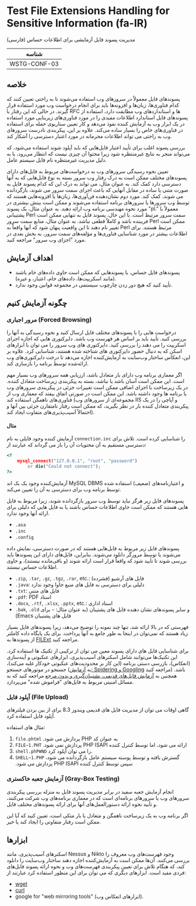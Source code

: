 # Test File Extensions Handling for Sensitive Information (fa-IR)

مدیریت پسوند فایل آزمایشی برای اطلاعات حساس (فارسی)

|شناسه          |
|------------|
|WSTG-CONF-03|

## خلاصه

پسوندهای فایل معمولاً در سرورهای وب استفاده می‌شوند تا به راحتی تعیین کنند که کدام فناوری‌ها، زبان‌ها و افزونه‌ها باید برای انجام درخواست وب مورد استفاده قرار گیرند. در حالی که این رفتار با RFC ها و استانداردهای وب مطابقت دارد، استفاده از پسوندهای فایل استاندارد اطلاعات مفیدی را در مورد فناوری‌های زیربنایی مورد استفاده در یک ابزار وب به آزمایش کننده نفوذ می‌دهد و کار تعیین سناریوی حمله برای استفاده در فناوری‌های خاص را بسیار ساده می‌کند. علاوه بر این، پیکربندی نادرست سرورهای وب به راحتی می تواند اطلاعات محرمانه در مورد اعتبار دسترسی را آشکار کند.

بررسی پسوند اغلب برای تأیید اعتبار فایل‌هایی که باید آپلود شوند استفاده می‌شود، که می‌تواند منجر به نتایج غیرمنتظره شود زیرا محتوا آن چیزی نیست که انتظار می‌رود، یا به دلیل مدیریت غیرمنتظره نام فایل سیستم عامل.

تعیین نحوه رسیدگی سرورهای وب به درخواست‌های مربوط به فایل‌های دارای پسوندهای مختلف ممکن است به درک رفتار وب سرور بسته به نوع فایل‌هایی که به آنها دسترسی دارد کمک کند. به عنوان مثال، می تواند به درک این که کدام پسوند فایل به صورت متنی یا ساده در مقابل آنهایی که باعث اجرای سمت سرور می شوند، بازگردانده می شوند، کمک کند. مورد دوم نشان‌دهنده فن‌آوری‌ها، زبان‌ها یا افزونه‌هایی هستند که توسط وب سرورها یا سرورهای برنامه استفاده می‌شوند و ممکن است بینش بیشتری در مورد نحوه مهندسی برنامه وب ارائه دهند. به عنوان مثال، یک پسوند "pl." معمولاً با پشتیبانی Perl سمت سرور مرتبط است. با این حال، پسوند فایل به تنهایی ممکن است فریبنده باشد و کاملاً قطعی نباشد. به عنوان مثال، منابع سمت سرور Perl ممکن است تغییر نام دهند تا این واقعیت پنهان شود که آنها واقعاً به Perl مرتبط هستند. برای اطلاعات بیشتر در مورد شناسایی فناوری‌ها و مؤلفه‌های سمت سرور، به بخش بعدی در مورد "اجزای وب سرور" مراجعه کنید.

## اهداف آزمایش

- پسوندهای فایل حساس، یا پسوندهایی که ممکن است حاوی داده‌های خام باشند (مانند اسکریپت‌ها، داده‌های خام، اعتبار، و غیره).
- تأیید کنید که هیچ دور زدن چارچوب سیستمی در مجموعه قوانین وجود ندارد.

## چگونه آزمایش کنیم

### مرور اجباری (Forced Browsing)

درخواست هایی را با پسوندهای مختلف فایل ارسال کنید و نحوه رسیدگی به آنها را بررسی کنید. تأیید باید بر اساس هر فهرست وب باشد. دایرکتوری هایی که اجازه اجرای اسکریپت را می دهند را بررسی کنید. دایرکتوری های وب سرور را می توان با ابزارهای اسکن که به دنبال حضور دایرکتوری های شناخته شده هستند، شناسایی کرد. علاوه بر این، انعکاس ساختار وب‌سایت به آزمایش‌کننده اجازه می‌دهد تا درخت دایرکتوری‌های وب ارائه‌شده توسط برنامه را بازسازی کند.

اگر معماری برنامه وب دارای بار متعادل باشد، ارزیابی همه سرورهای وب بسیار مهم است. این ممکن است آسان باشد یا نباشد، بسته به پیکربندی زیرساخت متعادل کننده. در یک زیرساخت با اجزای اضافی ممکن است تغییرات جزئی در پیکربندی سرورهای وب یا برنامه ها وجود داشته باشد. این ممکن است در صورتی اتفاق بیفتد که معماری وب از فناوری‌های ناهمگن استفاده کند (مجموعه‌ای از سرورهای وب IIS و آپاچی را در یک پیکربندی متعادل کننده بار در نظر بگیرید، که ممکن است رفتار نامتقارن جزئی بین آنها و احتمالاً آسیب‌پذیری‌های متفاوت ایجاد کند).

#### مثال

آزمایش کننده وجود فایلی به نام `connection.inc` را شناسایی کرده است. تلاش برای دسترسی مستقیم به آن محتویات آن را باز می گرداند که عبارتند از:

```php
<?
    mysql_connect("127.0.0.1", "root", "password")
        or die("Could not connect");
?>
```

آزمایش‌کننده وجود یک بک اند MySQL DBMS و اعتبارنامه‌های (ضعیف) استفاده شده توسط برنامه وب برای دسترسی به آن را تعیین می‌کند.

پسوندهای فایل زیر هرگز نباید توسط وب سرور بازگردانده شوند، زیرا مربوط به فایل هایی هستند که ممکن است حاوی اطلاعات حساس باشند یا به فایل هایی که دلیلی برای ارائه آنها وجود ندارد.

- `.asa`
- `.inc`
- `.config`

پسوندهای فایل زیر مربوط به فایل‌هایی هستند که در صورت دسترسی، نمایش داده می‌شوند یا توسط مرورگر دانلود می‌شوند. بنابراین، فایل‌های دارای این پسوندها باید بررسی شوند تا تأیید شود که واقعاً قرار است ارائه شوند (و باقی‌مانده نیستند)، و حاوی اطلاعات حساس نیستند.

- `.zip`, `.tar`, `.gz`, `.tgz`, `.rar`, etc.: (فشرده) فایل های آرشیو
- `.java`: دلیلی برای دسترسی به فایل های منبع جاوا وجود ندارد
- `.txt`: فایل های متنی
- `.pdf`: &#x202b;اسناد PDF
- `.docx`, `.rtf`, `.xlsx`, `.pptx`, etc.: اسناد اداری
- `.bak`, `.old` و سایر پسوندهای نشان دهنده فایل های پشتیبان &#x202b;(به عنوان مثال: `~` برای فایل های پشتیبان Emacs)

فهرستی که در بالا ارائه شد، تنها چند نمونه را توضیح می‌دهد، زیرا پسوندهای فایل بسیار زیاد هستند که نمی‌توان در اینجا به طور جامع به آنها پرداخت. برای یک پایگاه داده کاملتر از پسوندها به [FILExt](https://filext.com/) مراجعه کنید.

برای شناسایی فایل های دارای پسوند معین می توان از ترکیبی از تکنیک ها استفاده کرد. این تکنیک‌ها می‌توانند شامل اسکنرهای آسیب‌پذیری، ابزارهای عنکبوتی و آینه‌سازی (انعکاس)، بازرسی دستی برنامه (این کار بر محدودیت‌های عنکبوتی خودکار غلبه می‌کند)، جستجو در موتورهای جستجو (به [آزمایش: Spidering و Googling](../01-Information_Gathering/01-Conduct_Search_Engine_Discovery_Reconnaissance_for_Information_Leakage.md) مراجعه کنید) باشد. همچنین به [آزمایش فایل‌های قدیمی، پشتیبان‌گیری و بدون مرجع](04-Review_Old_Backup_and_Unreferenced_Files_for_Sensitive_Information.md) مراجعه کنید که به مسائل امنیتی مربوط به فایل‌های "فراموش شده" می‌پردازد.

### آپلود فایل (File Upload)

گاهی اوقات می توان از مدیریت فایل های قدیمی ویندوز 8.3 برای از بین بردن فیلترهای آپلود فایل استفاده کرد.

مثال های استفاده:

1. `file.phtml` &#x202b;به عنوان کد PHP پردازش می شود.
2. `FILE~1.PHT` &#x202b;ارائه می شود، اما توسط کنترل کننده PHP ISAPI پردازش نمی شود.
3. `shell.phPWND` را می توان آپلود کرد.
4. `SHELL~1.PHP` &#x202b;گسترش یافته و توسط پوسته سیستم عامل بازگردانده می شود، سپس توسط کنترل کننده PHP ISAPI پردازش می شود.

### آزمایش جعبه خاکستری (Gray-Box Testing)

انجام آزمایش جعبه سفید در برابر مدیریت پسوند فایل به منزله بررسی پیکربندی سرورهای وب یا سرورهای برنامه‌ای است که در معماری برنامه‌های وب شرکت می‌کنند، و تأیید نحوه ارائه دستورالعمل‌های آنها برای ارائه پسوندهای مختلف فایل.

اگر برنامه وب به یک زیرساخت ناهمگن و متعادل با بار متکی است، تعیین کنید که آیا این ممکن است رفتار متفاوتی را ایجاد کند یا خیر.

## ابزارها

اسکنرهای آسیب‌پذیری، مانند Nessus و Nikto وجود فهرست‌های وب معروف را بررسی می‌کنند. آن‌ها ممکن است به آزمایش‌کننده اجازه دهند ساختار وب‌سایت را دانلود کند، که هنگام تلاش برای تعیین پیکربندی فهرست‌های وب و نحوه ارائه پسوند فایل‌های فردی مفید است. ابزارهای دیگری که می توان برای این منظور استفاده کرد عبارتند از:

- [wget](https://www.gnu.org/software/wget)
- [curl](https://curl.haxx.se)
- google for "web mirroring tools" (ابزارهای انعکاس وب).
